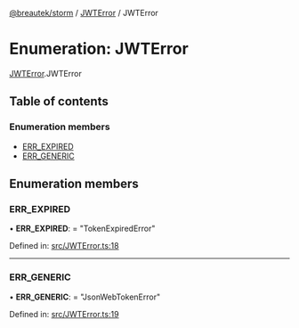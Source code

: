 [@breautek/storm](../README.md) / [JWTError](../modules/jwterror.md) / JWTError

# Enumeration: JWTError

[JWTError](../modules/jwterror.md).JWTError

## Table of contents

### Enumeration members

- [ERR\_EXPIRED](jwterror.jwterror-1.md#err_expired)
- [ERR\_GENERIC](jwterror.jwterror-1.md#err_generic)

## Enumeration members

### ERR\_EXPIRED

• **ERR\_EXPIRED**: = "TokenExpiredError"

Defined in: [src/JWTError.ts:18](https://github.com/breautek/storm/blob/40c8f69/src/JWTError.ts#L18)

___

### ERR\_GENERIC

• **ERR\_GENERIC**: = "JsonWebTokenError"

Defined in: [src/JWTError.ts:19](https://github.com/breautek/storm/blob/40c8f69/src/JWTError.ts#L19)
